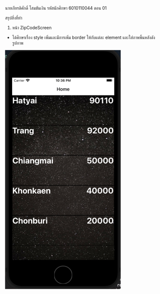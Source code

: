นายเกียรติศักดิ์ โสมขันเงิน รหัสนักศึกษา 6010110044 ตอน 01

สรุปสิ่งที่ทำ 
1. หน้า ZipCodeScreen 
- ได้ศึกษาเรื่อง style เพิ่มและมีการเพิ่ม border ให้กับแต่ละ element และใส่ภาพพึ้นหลังดังรูปภาพ

![This is an image](ZipcodeScreen-snapshort.png)
